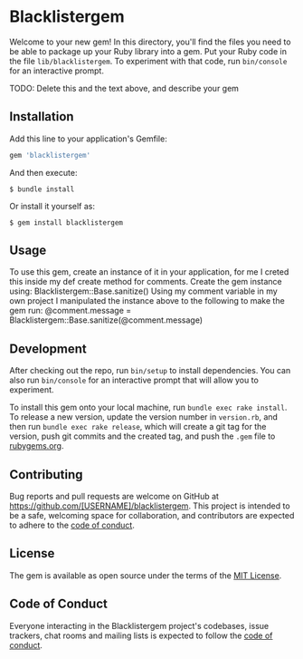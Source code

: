 # Blacklistergem

Welcome to your new gem! In this directory, you'll find the files you need to be able to package up your Ruby library into a gem. Put your Ruby code in the file `lib/blacklistergem`. To experiment with that code, run `bin/console` for an interactive prompt.

TODO: Delete this and the text above, and describe your gem

## Installation

Add this line to your application's Gemfile:

```ruby
gem 'blacklistergem'
```

And then execute:

    $ bundle install

Or install it yourself as:

    $ gem install blacklistergem

## Usage

To use this gem, create an instance of it in your application, for me I creted this inside my def create method for comments.
Create the gem instance using: Blacklistergem::Base.sanitize()
Using my comment variable in my own project I manipulated the instance above to the following to make the gem run:
@comment.message = Blacklistergem::Base.sanitize(@comment.message)

## Development

After checking out the repo, run `bin/setup` to install dependencies. You can also run `bin/console` for an interactive prompt that will allow you to experiment.

To install this gem onto your local machine, run `bundle exec rake install`. To release a new version, update the version number in `version.rb`, and then run `bundle exec rake release`, which will create a git tag for the version, push git commits and the created tag, and push the `.gem` file to [rubygems.org](https://rubygems.org).

## Contributing

Bug reports and pull requests are welcome on GitHub at https://github.com/[USERNAME]/blacklistergem. This project is intended to be a safe, welcoming space for collaboration, and contributors are expected to adhere to the [code of conduct](https://github.com/[USERNAME]/blacklistergem/blob/master/CODE_OF_CONDUCT.md).

## License

The gem is available as open source under the terms of the [MIT License](https://opensource.org/licenses/MIT).

## Code of Conduct

Everyone interacting in the Blacklistergem project's codebases, issue trackers, chat rooms and mailing lists is expected to follow the [code of conduct](https://github.com/[USERNAME]/blacklistergem/blob/master/CODE_OF_CONDUCT.md).
